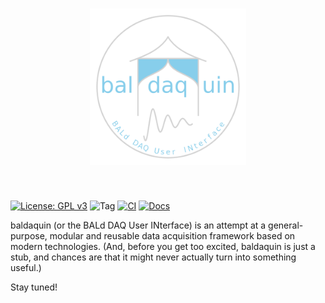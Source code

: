 <h1 align="center">
<img src="https://github.com/lucabaldini/baldaquin/blob/main/docs/_static/baldaquin_logo_light.png" width="250">
</h1><br>

[![License: GPL v3](https://img.shields.io/badge/License-GPLv3-blue.svg)](https://www.gnu.org/licenses/gpl-3.0)
![Tag](https://img.shields.io/github/v/tag/lucabaldini/baldaquin)
[![CI](https://github.com/lucabaldini/baldaquin/actions/workflows/ci.yml/badge.svg)](https://github.com/lucabaldini/baldaquin/actions/workflows/ci.yml)
[![Docs](https://github.com/lucabaldini/baldaquin/actions/workflows/docs.yml/badge.svg)](https://github.com/lucabaldini/baldaquin/actions/workflows/docs.yml)

baldaquin (or the BALd DAQ User INterface) is an attempt at a general-purpose, modular and reusable
data acquisition framework based on modern technologies. (And, before you get too excited, baldaquin
is just a stub, and chances are that it might never actually turn into something useful.)

Stay tuned!
